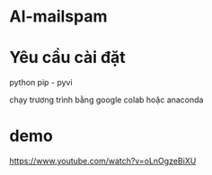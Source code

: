 # AI-mailspam

# Yêu cầu cài đặt

python
pip - pyvi

chạy trương trình bằng google colab hoặc anaconda

# demo
https://www.youtube.com/watch?v=oLnOgzeBiXU
